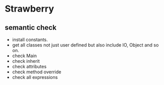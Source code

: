 # Strawberry
## semantic check
* install constants.
* get all classes not just user defined but also include IO, Object and so on.
* check Main
* check inherit
* check attributes
* check method override
* check all expressions

